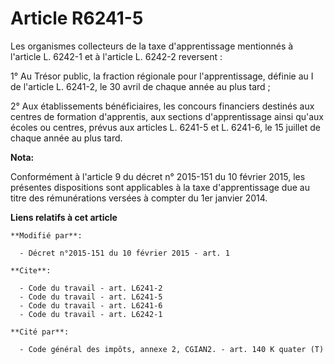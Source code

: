 # Article R6241-5

Les organismes collecteurs de la taxe d'apprentissage mentionnés à l'article L. 6242-1 et à l'article L. 6242-2 reversent : 

1° Au Trésor public, la fraction régionale pour l'apprentissage, définie au I de l'article L. 6241-2, le 30 avril de chaque
année au plus tard ; 

2° Aux établissements bénéficiaires, les concours financiers destinés aux centres de formation d'apprentis, aux sections
d'apprentissage ainsi qu'aux écoles ou centres, prévus aux articles L. 6241-5 et L. 6241-6, le 15 juillet de chaque année au
plus tard.

**Nota:**

Conformément à l'article 9 du décret n° 2015-151 du 10 février 2015, les présentes dispositions sont applicables à la taxe
d'apprentissage due au titre des rémunérations versées à compter du 1er janvier 2014.

**Liens relatifs à cet article**

	**Modifié par**:

	  - Décret n°2015-151 du 10 février 2015 - art. 1

	**Cite**:

	  - Code du travail - art. L6241-2
	  - Code du travail - art. L6241-5
	  - Code du travail - art. L6241-6
	  - Code du travail - art. L6242-1

	**Cité par**:

	  - Code général des impôts, annexe 2, CGIAN2. - art. 140 K quater (T)
